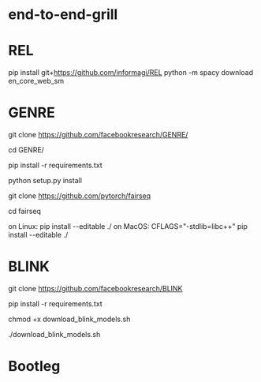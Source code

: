 # end-to-end-grill

# REL
pip install git+https://github.com/informagi/REL
python -m spacy download en_core_web_sm

# GENRE
git clone https://github.com/facebookresearch/GENRE/

cd GENRE/

pip install -r requirements.txt

python setup.py install 

git clone https://github.com/pytorch/fairseq 

cd fairseq 

on Linux: pip install --editable ./
on MacOS: CFLAGS="-stdlib=libc++" pip install --editable ./

# BLINK

git clone https://github.com/facebookresearch/BLINK

pip install -r requirements.txt

chmod +x download_blink_models.sh

./download_blink_models.sh


# Bootleg
